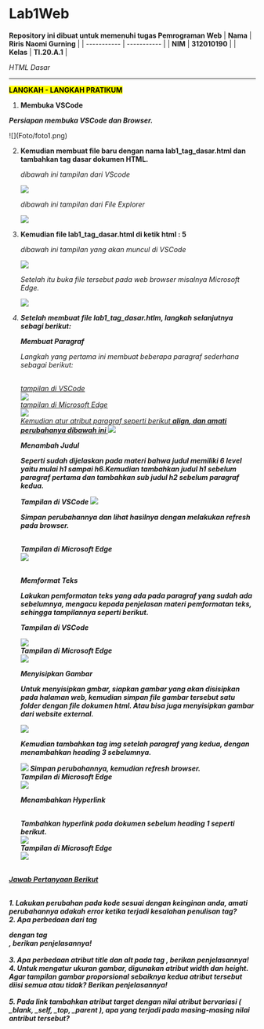 # Lab1Web

<strong>Repository ini dibuat untuk memenuhi tugas Pemrograman Web</strong>
| <strong>Nama</strong>      | <strong>Riris Naomi Gurning</strong>  |
| ----------- | ----------- |
| <strong>NIM</strong>     | <strong>312010190</strong>       |
| <strong>Kelas</strong>   | <strong>TI.20.A.1</strong>        |

<p><i>HTML Dasar</i></p>

<p><strong><hr><mark>LANGKAH - LANGKAH PRATIKUM</mark></hr></strong></p>

1. <strong>Membuka VSCode</strong>
<p><strong><i>Persiapan membuka VSCode dan Browser. </i></strong></p>
![](Foto/foto1.png)

2. <strong>Kemudian membuat file baru dengan nama lab1_tag_dasar.html dan tambahkan tag dasar dokumen
HTML.</strong>
        <p><i>dibawah ini tampilan dari VScode</i></p>
            ![](Foto/foto2.png)
        <p><i>dibawah ini tampilan dari File Explorer</i></p> 
            ![](Foto/foto3.png)

3. <strong>Kemudian file lab1_tag_dasar.html di ketik html : 5</strong>
       <p><i>dibawah ini tampilan yang akan muncul di VSCode<i></p>
       ![](Foto/foto4.png)
       <p><i>Setelah itu buka file tersebut pada web browser misalnya Microsoft Edge.</i></p>
       ![](Foto/foto5.png)

4. <strong>Setelah membuat file lab1_tag_dasar.htlm, langkah selanjutnya sebagi berikut:</strong>
       <p><strong><i>Membuat Paragraf</i></strong></p>
       <p>Langkah yang pertama ini membuat beberapa paragraf sederhana sebagai berikut:<p>
       <br><ins>tampilan di VSCode<ins></br>
        ![](Foto/foto6.png)
       <br><ins>tampilan di Microsoft Edge<ins><br>
        ![](Foto/foto7.png)
       <br><i>Kemudian atur atribut paragraf seperti berikut <b>align<b>, dan amati perubahanya dibawah ini </i>
        ![](Foto/foto8.png)
       <p><strong><i>Menambah Judul</i></strong><p>
       <p>Seperti sudah dijelaskan pada materi bahwa judul memiliki 6 level yaitu mulai h1 sampai h6.Kemudian   tambahkan judul h1 sebelum paragraf pertama dan tambahkan sub judul h2 sebelum paragraf kedua.</p>
       <i>Tampilan di VSCode</i>
        ![](Foto/foto9.png)
       <p>Simpan perubahannya dan lihat hasilnya dengan melakukan refresh pada browser.</p>
       <br><i>Tampilan di Microsoft Edge</i></br>
        ![](Foto/foto10.png)
       <p><br><strong><i>Memformat Teks</i></strong></br><p>
       <p>Lakukan pemformatan teks yang ada pada paragraf yang sudah ada sebelumnya, mengacu kepada penjelasan materi pemformatan teks, sehingga tampilannya seperti berikut.</p>
       <p><i>Tampilan di VSCode</i></p>
        ![](Foto/foto11.png)
       <br><i>Tampilan di Microsoft Edge</i></br>
        ![](Foto/foto12.png)
       <p><strong><i>Menyisipkan Gambar</i></strong><p>
       <p>Untuk menyisipkan gmbar, siapkan gambar yang akan disisipkan pada halaman web, kemudian simpan file gambar tersebut satu folder dengan file dokumen html. Atau bisa juga menyisipkan gambar dari website external.</p>
        ![](Foto/foto13.png)
       <p>Kemudian tambahkan tag img setelah paragraf yang kedua, dengan menambahkan heading 3 sebelumnya.</p>
        ![](Foto/foto14.png)
       <i>Simpan perubahannya, kemudian refresh browser.<i>
       <br><i>Tampilan di Microsoft Edge</i></br>
        ![](Foto/foto15.png)
       <p><strong><i>Menambahkan Hyperlink</i></strong><p>
       <br><i>Tambahkan hyperlink pada dokumen sebelum heading 1 seperti berikut.</br></i>
        ![](Foto/foto16.png)
       <br><i>Tampilan di Microsoft Edge</i></br>
        ![](Foto/foto17.png)
<p><br><strong><ins>Jawab Pertanyaan Berikut</ins><strong></br></p>
<br>1. Lakukan perubahan pada kode sesuai dengan keinginan anda, amati perubahannya adakah error ketika terjadi  kesalahan penulisan tag?
<br>2. Apa perbedaan dari tag <p> dengan tag <br>, berikan penjelasannya! </br>
<br>3. Apa perbedaan atribut title dan alt pada tag <img>, berikan penjelasannya!
<br>4. Untuk mengatur ukuran gambar, digunakan atribut width dan height. Agar tampilan gambar proporsional sebaiknya kedua atribut tersebut diisi semua atau tidak? Berikan penjelasannya!</br>
<br>5. Pada link tambahkan atribut target dengan nilai atribut bervariasi ( _blank, _self, _top, _parent ), apa yang terjadi pada masing-masing nilai antribut tersebut?</br>
    
     



